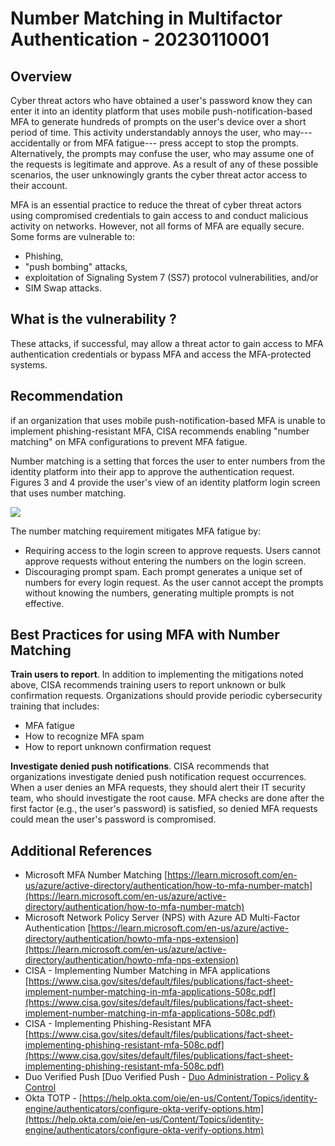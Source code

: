 # Number Matching in Multifactor Authentication - 20230110001

## Overview

Cyber threat actors who have obtained a user's password know they can enter it into an identity platform that uses mobile push-notification-based MFA to generate hundreds of prompts on the user's device over a short period of time. This activity understandably annoys the user, who may---accidentally or from MFA fatigue--- press accept to stop the prompts. Alternatively, the prompts may confuse the user, who may assume one of the requests is legitimate and approve. As a result of any of these possible scenarios, the user unknowingly grants the cyber threat actor access to their account.

MFA is an essential practice to reduce the threat of cyber threat actors using compromised credentials to gain access to and conduct malicious activity on networks. However, not all forms of MFA are equally secure. Some forms are vulnerable to:

- Phishing,
- "push bombing" attacks,
- exploitation of Signaling System 7 (SS7) protocol vulnerabilities, and/or
- SIM Swap attacks.

## What is the vulnerability ?

These attacks, if successful, may allow a threat actor to gain access to MFA authentication credentials or bypass MFA and access the MFA-protected systems.

## Recommendation

if an organization that uses mobile push-notification-based MFA is unable to implement phishing-resistant MFA, CISA recommends enabling "number matching" on MFA configurations to prevent MFA fatigue.

Number matching is a setting that forces the user to enter numbers from the identity platform into their app to approve the authentication request. Figures 3 and 4 provide the user's view of an identity platform login screen that uses number matching.

![](../images/2023-01-10_11-33%20MFA.png)

The number matching requirement mitigates MFA fatigue by:

- Requiring access to the login screen to approve requests. Users cannot approve requests without entering the numbers on the login screen.
- Discouraging prompt spam. Each prompt generates a unique set of numbers for every login request. As the user cannot accept the prompts without knowing the numbers, generating multiple prompts is not effective.

## Best Practices for using MFA with Number Matching

**Train users to report**. In addition to implementing the mitigations noted above, CISA recommends training users to report unknown or bulk confirmation requests. Organizations should provide periodic cybersecurity training that includes:

- MFA fatigue
- How to recognize MFA spam
- How to report unknown confirmation request

**Investigate denied push notifications**. CISA recommends that organizations investigate denied push notification request occurrences. When a user denies an MFA requests, they should alert their IT security team, who should investigate the root cause. MFA checks are done after the first factor (e.g., the user's password) is satisfied, so denied MFA requests could mean the user's password is compromised.

## Additional References

- Microsoft MFA Number Matching [https://learn.microsoft.com/en-us/azure/active-directory/authentication/how-to-mfa-number-match](https://learn.microsoft.com/en-us/azure/active-directory/authentication/how-to-mfa-number-match)
- Microsoft Network Policy Server (NPS) with Azure AD Multi-Factor Authentication [https://learn.microsoft.com/en-us/azure/active-directory/authentication/howto-mfa-nps-extension](https://learn.microsoft.com/en-us/azure/active-directory/authentication/howto-mfa-nps-extension)
- CISA - Implementing Number Matching in MFA applications [https://www.cisa.gov/sites/default/files/publications/fact-sheet-implement-number-matching-in-mfa-applications-508c.pdf](https://www.cisa.gov/sites/default/files/publications/fact-sheet-implement-number-matching-in-mfa-applications-508c.pdf)
- CISA - Implementing Phishing-Resistant MFA [https://www.cisa.gov/sites/default/files/publications/fact-sheet-implementing-phishing-resistant-mfa-508c.pdf](https://www.cisa.gov/sites/default/files/publications/fact-sheet-implementing-phishing-resistant-mfa-508c.pdf)
- Duo Verified Push \[Duo Verified Push - [Duo Administration - Policy & Control](https://duo.com/docs/policy#verified-push)
- Okta TOTP - [https://help.okta.com/oie/en-us/Content/Topics/identity-engine/authenticators/configure-okta-verify-options.htm](https://help.okta.com/oie/en-us/Content/Topics/identity-engine/authenticators/configure-okta-verify-options.htm)
